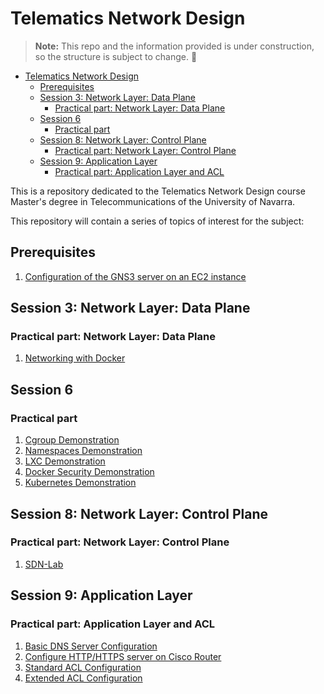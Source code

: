 # Telematics Network Design

> **Note:** This repo and the information provided is under construction, so the structure is subject to change. 👀 

- [Telematics Network Design](#telematics-network-design)
  - [Prerequisites](#prerequisites)
  - [Session 3: Network Layer: Data Plane](#session-3-network-layer-data-plane)
    - [Practical part: Network Layer: Data Plane](#practical-part-network-layer-data-plane)
  - [Session 6](#session-6)
    - [Practical part](#practical-part)
  - [Session 8: Network Layer: Control Plane](#session-8-network-layer-control-plane)
    - [Practical part: Network Layer: Control Plane](#practical-part-network-layer-control-plane)
  - [Session 9: Application Layer](#session-9-application-layer)
    - [Practical part: Application Layer and ACL](#practical-part-application-layer-and-acl)

This is a repository dedicated to the Telematics Network Design course Master's degree in Telecommunications of the University of Navarra.

This repository will contain a series of topics of interest for the subject:

## Prerequisites

1. [Configuration of the GNS3 server on an EC2 instance](./GNS3ServerDeployment/README.md)

## Session 3: Network Layer: Data Plane

### Practical part: Network Layer: Data Plane

   1. [Networking with Docker](./NetworkingWithDocker/README.md)

## Session 6

### Practical part

   1. [Cgroup Demonstration](./CgroupsDemo/README.md)
   2. [Namespaces Demonstration](./NamespacesDemo/README.md)
   3. [LXC Demonstration](./LXCDemo/README.md)
   4. [Docker Security Demonstration](./DockerSecDemo/README.md)
   5. [Kubernetes Demonstration](./KubernetesDemo/README.md)

## Session 8: Network Layer: Control Plane

### Practical part: Network Layer: Control Plane

   1. [SDN-Lab](./SESSION_8/SDN-Lab/README.md)

## Session 9: Application Layer

### Practical part: Application Layer and ACL

   1. [Basic DNS Server Configuration](./SESION_9/DNSServerBasicConfiguration/README.md)
   2. [Configure HTTP/HTTPS server on Cisco Router](./SESSION_9/ConfigureHTTPServer/README.md)
   3. [Standard ACL Configuration](./SESSION_9/StandardACLConfiguration/README.md)
   4. [Extended ACL Configuration](./SESSION_9/ExtendedACLConfiguration/README.md)
